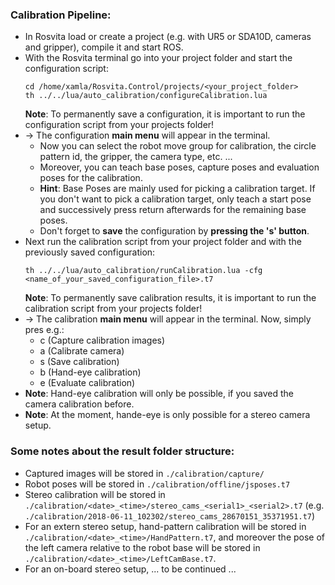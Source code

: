 ### Calibration Pipeline:

* In Rosvita load or create a project (e.g. with UR5 or SDA10D, cameras and gripper), compile it and start ROS.
* With the Rosvita terminal go into your project folder and start the configuration script:
  ```
  cd /home/xamla/Rosvita.Control/projects/<your_project_folder>
  th ../../lua/auto_calibration/configureCalibration.lua
  ```
  **Note**: To permanently save a configuration, it is important to run the configuration script from your projects folder!
* -> The configuration **main menu** will appear in the terminal. 
  * Now you can select the robot move group for calibration, the circle pattern id, the gripper, the camera type, etc. ...  
  * Moreover, you can teach base poses, capture poses and evaluation poses for the calibration. 
  * **Hint**: Base Poses are mainly used for picking a calibration target. If you don't want to pick a calibration target, only teach a start pose and successively press return afterwards for the remaining base poses. 
  * Don't forget to **save** the configuration by **pressing the 's' button**.
* Next run the calibration script from your project folder and with the previously saved configuration: 
  ```
  th ../../lua/auto_calibration/runCalibration.lua -cfg <name_of_your_saved_configuration_file>.t7
  ```
  **Note**: To permanently save calibration results, it is important to run the calibration script from your projects folder!
* -> The calibration **main menu** will appear in the terminal. 
  Now, simply pres e.g.:
  * c (Capture calibration images)
  * a (Calibrate camera)
  * s (Save calibration)
  * b (Hand-eye calibration)
  * e (Evaluate calibration)
* **Note**: Hand-eye calibration will only be possible, if you saved the camera calibration before.
* **Note**: At the moment, hande-eye is only possible for a stereo camera setup.

### Some notes about the result folder structure:
* Captured images will be stored in ``./calibration/capture/``
* Robot poses will be stored in ``./calibration/offline/jsposes.t7``
* Stereo calibration will be stored in ``./calibration/<date>_<time>/stereo_cams_<serial1>_<serial2>.t7`` (e.g. ``./calibration/2018-06-11_102302/stereo_cams_28670151_35371951.t7``)
* For an extern stereo setup, hand-pattern calibration will be stored in ``./calibration/<date>_<time>/HandPattern.t7``, and moreover the pose of the left camera relative to the robot base will be stored in ``./calibration/<date>_<time>/LeftCamBase.t7``.
* For an on-board stereo setup, ... to be continued ...
